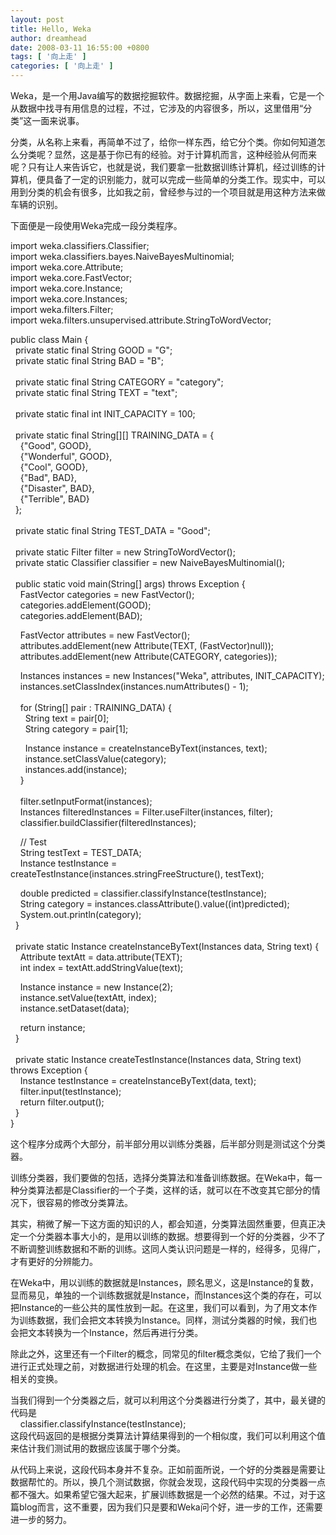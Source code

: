 ```yaml
---
layout: post
title: Hello, Weka
author: dreamhead
date: 2008-03-11 16:55:00 +0800
tags: [ '向上走' ]
categories: [ '向上走' ]
---
```


Weka，是一个用Java编写的数据挖掘软件。数据挖掘，从字面上来看，它是一个从数据中找寻有用信息的过程，不过，它涉及的内容很多，所以，这里借用“分类”这一面来说事。  
  
分类，从名称上来看，再简单不过了，给你一样东西，给它分个类。你如何知道怎么分类呢？显然，这是基于你已有的经验。对于计算机而言，这种经验从何而来呢？只有让人来告诉它，也就是说，我们要拿一批数据训练计算机，经过训练的计算机，便具备了一定的识别能力，就可以完成一些简单的分类工作。现实中，可以用到分类的机会有很多，比如我之前，曾经参与过的一个项目就是用这种方法来做车辆的识别。  
  
下面便是一段使用Weka完成一段分类程序。  
  
import weka.classifiers.Classifier;  
import weka.classifiers.bayes.NaiveBayesMultinomial;  
import weka.core.Attribute;  
import weka.core.FastVector;  
import weka.core.Instance;  
import weka.core.Instances;  
import weka.filters.Filter;  
import weka.filters.unsupervised.attribute.StringToWordVector;  
  
public class Main {  
&nbsp; private static final String GOOD = "G";  
&nbsp; private static final String BAD = "B";  
&nbsp;&nbsp; &nbsp;  
&nbsp; private static final String CATEGORY = "category";  
&nbsp; private static final String TEXT = "text";  
&nbsp;&nbsp; &nbsp;  
&nbsp; private static final int INIT\_CAPACITY = 100;  
&nbsp;&nbsp; &nbsp;  
&nbsp; private static final String[][] TRAINING\_DATA = {   
&nbsp;&nbsp;&nbsp; {"Good", GOOD},  
&nbsp;&nbsp;&nbsp; {"Wonderful", GOOD},  
&nbsp;&nbsp;&nbsp; {"Cool", GOOD},  
&nbsp;&nbsp;&nbsp; {"Bad", BAD},  
&nbsp;&nbsp;&nbsp; {"Disaster", BAD},  
&nbsp;&nbsp;&nbsp; {"Terrible", BAD}  
&nbsp; };  
&nbsp;&nbsp; &nbsp;  
&nbsp; private static final String TEST\_DATA = "Good";  
&nbsp;&nbsp; &nbsp;  
&nbsp; private static Filter filter = new StringToWordVector();  
&nbsp; private static Classifier classifier = new NaiveBayesMultinomial();  
&nbsp;&nbsp; &nbsp;  
&nbsp; public static void main(String[] args) throws Exception {  
&nbsp;&nbsp;&nbsp; FastVector categories = new FastVector();   
&nbsp;&nbsp;&nbsp; categories.addElement(GOOD);  
&nbsp;&nbsp;&nbsp; categories.addElement(BAD);  
  
&nbsp;&nbsp;&nbsp; FastVector attributes = new FastVector();  
&nbsp;&nbsp;&nbsp; attributes.addElement(new Attribute(TEXT, (FastVector)null));  
&nbsp;&nbsp;&nbsp; attributes.addElement(new Attribute(CATEGORY, categories));  
  
&nbsp;&nbsp;&nbsp; Instances instances = new Instances("Weka", attributes, INIT\_CAPACITY);  
&nbsp;&nbsp;&nbsp; instances.setClassIndex(instances.numAttributes() - 1);  
&nbsp;&nbsp; &nbsp;&nbsp;&nbsp; &nbsp;  
&nbsp;&nbsp;&nbsp; for (String[] pair : TRAINING\_DATA) {  
&nbsp;&nbsp;&nbsp;&nbsp;&nbsp; String text = pair[0];  
&nbsp;&nbsp;&nbsp;&nbsp;&nbsp; String category = pair[1];  
  
&nbsp;&nbsp;&nbsp;&nbsp;&nbsp; Instance instance = createInstanceByText(instances, text);  
&nbsp;&nbsp;&nbsp;&nbsp;&nbsp; instance.setClassValue(category);  
&nbsp;&nbsp;&nbsp;&nbsp;&nbsp; instances.add(instance);  
&nbsp;&nbsp;&nbsp; }  
&nbsp;&nbsp; &nbsp;&nbsp;&nbsp; &nbsp;  
&nbsp;&nbsp;&nbsp; filter.setInputFormat(instances);  
&nbsp;&nbsp;&nbsp; Instances filteredInstances = Filter.useFilter(instances, filter);  
&nbsp;&nbsp;&nbsp; classifier.buildClassifier(filteredInstances);  
  
&nbsp;&nbsp;&nbsp; // Test  
&nbsp;&nbsp;&nbsp; String testText = TEST\_DATA;  
&nbsp;&nbsp;&nbsp; Instance testInstance = createTestInstance(instances.stringFreeStructure(), testText);  
  
&nbsp;&nbsp;&nbsp; double predicted = classifier.classifyInstance(testInstance);  
&nbsp;&nbsp;&nbsp; String category = instances.classAttribute().value((int)predicted);  
&nbsp;&nbsp;&nbsp; System.out.println(category);  
&nbsp; }  
&nbsp;&nbsp; &nbsp;  
&nbsp; private static Instance createInstanceByText(Instances data, String text) {  
&nbsp;&nbsp;&nbsp; Attribute textAtt = data.attribute(TEXT);  
&nbsp;&nbsp;&nbsp; int index = textAtt.addStringValue(text);  
  
&nbsp;&nbsp;&nbsp; Instance instance = new Instance(2);  
&nbsp;&nbsp;&nbsp; instance.setValue(textAtt, index);  
&nbsp;&nbsp;&nbsp; instance.setDataset(data);  
  
&nbsp;&nbsp;&nbsp; return instance;  
&nbsp; }  
&nbsp;&nbsp; &nbsp;  
&nbsp; private static Instance createTestInstance(Instances data, String text) throws Exception {  
&nbsp;&nbsp;&nbsp; Instance testInstance = createInstanceByText(data, text);  
&nbsp;&nbsp;&nbsp; filter.input(testInstance);  
&nbsp;&nbsp;&nbsp; return filter.output();  
&nbsp; }  
}  
  
这个程序分成两个大部分，前半部分用以训练分类器，后半部分则是测试这个分类器。  
  
训练分类器，我们要做的包括，选择分类算法和准备训练数据。在Weka中，每一种分类算法都是Classifier的一个子类，这样的话，就可以在不改变其它部分的情况下，很容易的修改分类算法。  
  
其实，稍微了解一下这方面的知识的人，都会知道，分类算法固然重要，但真正决定一个分类器本事大小的，是用以训练的数据。想要得到一个好的分类器，少不了不断调整训练数据和不断的训练。这同人类认识问题是一样的，经得多，见得广，才有更好的分辨能力。

在Weka中，用以训练的数据就是Instances，顾名思义，这是Instance的复数，显而易见，单独的一个训练数据就是Instance，而Instances这个类的存在，可以把Instance的一些公共的属性放到一起。在这里，我们可以看到，为了用文本作为训练数据，我们会把文本转换为Instance。同样，测试分类器的时候，我们也会把文本转换为一个Instance，然后再进行分类。  
  
除此之外，这里还有一个Filter的概念，同常见的filter概念类似，它给了我们一个进行正式处理之前，对数据进行处理的机会。在这里，主要是对Instance做一些相关的变换。  
  
当我们得到一个分类器之后，就可以利用这个分类器进行分类了，其中，最关键的代码是  
&nbsp;&nbsp;&nbsp; classifier.classifyInstance(testInstance);  
这段代码返回的是根据分类算法计算结果得到的一个相似度，我们可以利用这个值来估计我们测试用的数据应该属于哪个分类。  
  
从代码上来说，这段代码本身并不复杂。正如前面所说，一个好的分类器是需要让数据帮忙的。所以，换几个测试数据，你就会发现，这段代码中实现的分类器一点都不强大。如果希望它强大起来，扩展训练数据是一个必然的结果。不过，对于这篇blog而言，这不重要，因为我们只是要和Weka问个好，进一步的工作，还需要进一步的努力。


